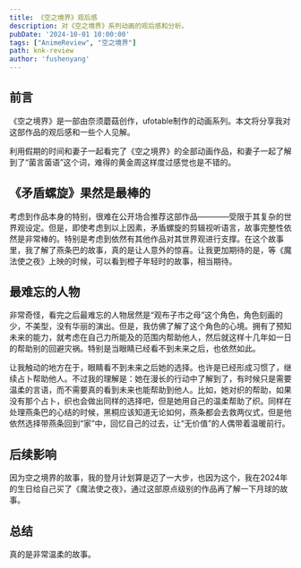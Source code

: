 ```yaml
---
title: 《空之境界》观后感
description: 对《空之境界》系列动画的观后感和分析。
pubDate: '2024-10-01 10:00:00'
tags: ["AnimeReview", "空之境界"]
path: knk-review
author: 'fushenyang'
---
```


## 前言

《空之境界》是一部由奈须蘑菇创作，ufotable制作的动画系列。本文将分享我对这部作品的观后感和一些个人见解。

利用假期的时间和妻子一起看完了《空之境界》的全部动画作品，和妻子一起了解到了“菌言菌语”这个词，难得的黄金周这样度过感觉也是不错的。

## 《矛盾螺旋》果然是最棒的

考虑到作品本身的特别，很难在公开场合推荐这部作品————受限于其复杂的世界观设定。但是，即使考虑到以上因素，矛盾螺旋的剪辑视听语言，故事完整性依然是非常棒的。特别是考虑到依然有其他作品对其世界观进行支撑。在这个故事里，我了解了燕条巴的故事，真的是让人意外的惊喜。让我更加期待的是，等《魔法使之夜》上映的时候，可以看到橙子年轻时的故事，相当期待。

## 最难忘的人物

非常奇怪，看完之后最难忘的人物居然是“观布子市之母”这个角色，角色刻画的少，不美型，没有华丽的演出。但是，我仿佛了解了这个角色的心境。拥有了预知未来的能力，就考虑在自己力所能及的范围内帮助他人，然后就这样十几年如一日的帮助别的回避灾祸。特别是当眼睛已经看不到未来之后，也依然如此。

让我触动的地方在于，眼睛看不到未来之后她的选择。也许是已经形成习惯了，继续占卜帮助他人。不过我的理解是：她在漫长的行动中了解到了，有时候只是需要温柔的言语，而不需要真的看到未来也能帮助到他人。比如，她对织的帮助，如果没有那个占卜，织也会做出同样的选择吧，但是她用自己的温柔帮助了织。同样在处理燕条巴的心结的时候，黑桐应该知道无论如何，燕条都会去救两仪式，但是他依然选择带燕条回到“家”中，回忆自己的过去，让“无价值”的人偶带着温暖前行。

## 后续影响

因为空之境界的故事，我的登月计划算是迈了一大步，也因为这个，我在2024年的生日给自己买了《魔法使之夜》，通过这部原点级别的作品再了解一下月球的故事。

## 总结

真的是非常温柔的故事。
